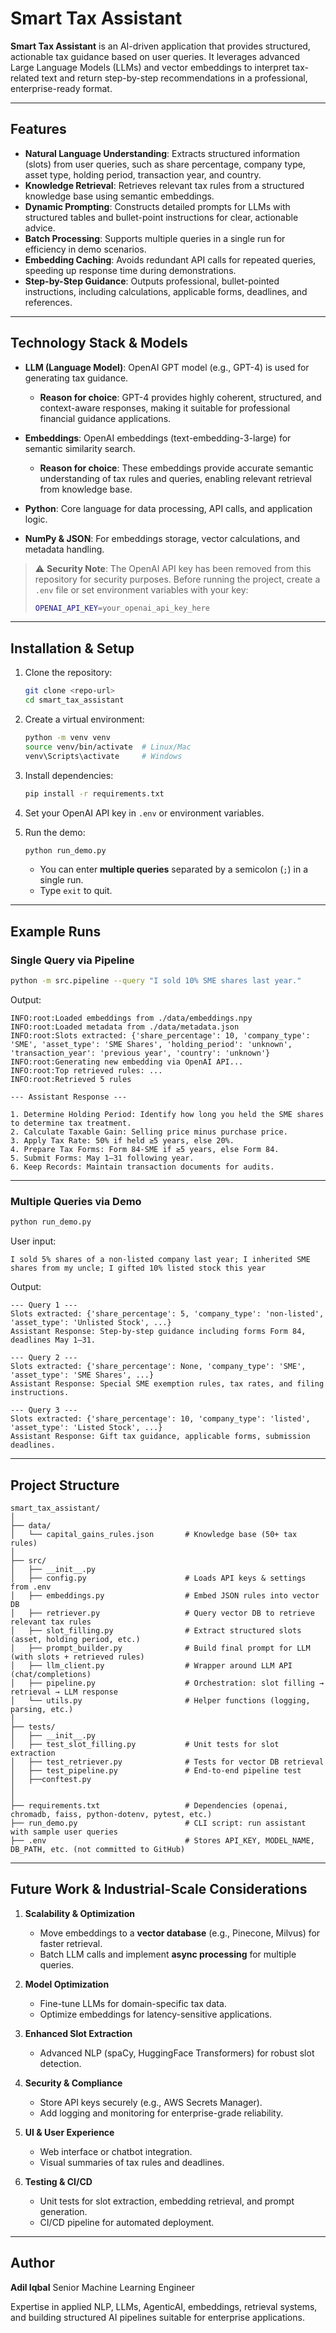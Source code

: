 # Smart Tax Assistant

**Smart Tax Assistant** is an AI-driven application that provides structured, actionable tax guidance based on user queries. It leverages advanced Large Language Models (LLMs) and vector embeddings to interpret tax-related text and return step-by-step recommendations in a professional, enterprise-ready format.

---

## Features

* **Natural Language Understanding**: Extracts structured information (slots) from user queries, such as share percentage, company type, asset type, holding period, transaction year, and country.
* **Knowledge Retrieval**: Retrieves relevant tax rules from a structured knowledge base using semantic embeddings.
* **Dynamic Prompting**: Constructs detailed prompts for LLMs with structured tables and bullet-point instructions for clear, actionable advice.
* **Batch Processing**: Supports multiple queries in a single run for efficiency in demo scenarios.
* **Embedding Caching**: Avoids redundant API calls for repeated queries, speeding up response time during demonstrations.
* **Step-by-Step Guidance**: Outputs professional, bullet-pointed instructions, including calculations, applicable forms, deadlines, and references.

---

## Technology Stack & Models

* **LLM (Language Model)**: OpenAI GPT model (e.g., GPT-4) is used for generating tax guidance.

  * **Reason for choice**: GPT-4 provides highly coherent, structured, and context-aware responses, making it suitable for professional financial guidance applications.
* **Embeddings**: OpenAI embeddings (text-embedding-3-large) for semantic similarity search.

  * **Reason for choice**: These embeddings provide accurate semantic understanding of tax rules and queries, enabling relevant retrieval from knowledge base.
* **Python**: Core language for data processing, API calls, and application logic.
* **NumPy & JSON**: For embeddings storage, vector calculations, and metadata handling.

> ⚠️ **Security Note**: The OpenAI API key has been removed from this repository for security purposes.
> Before running the project, create a `.env` file or set environment variables with your key:
>
> ```bash
> OPENAI_API_KEY=your_openai_api_key_here
> ```

---

## Installation & Setup

1. Clone the repository:

   ```bash
   git clone <repo-url>
   cd smart_tax_assistant
   ```

2. Create a virtual environment:

   ```bash
   python -m venv venv
   source venv/bin/activate  # Linux/Mac
   venv\Scripts\activate     # Windows
   ```

3. Install dependencies:

   ```bash
   pip install -r requirements.txt
   ```

4. Set your OpenAI API key in `.env` or environment variables.

5. Run the demo:

   ```bash
   python run_demo.py
   ```

   * You can enter **multiple queries** separated by a semicolon (`;`) in a single run.
   * Type `exit` to quit.

---

## Example Runs

### Single Query via Pipeline

```bash
python -m src.pipeline --query "I sold 10% SME shares last year."
```

Output:

```
INFO:root:Loaded embeddings from ./data/embeddings.npy
INFO:root:Loaded metadata from ./data/metadata.json
INFO:root:Slots extracted: {'share_percentage': 10, 'company_type': 'SME', 'asset_type': 'SME Shares', 'holding_period': 'unknown', 'transaction_year': 'previous year', 'country': 'unknown'}
INFO:root:Generating new embedding via OpenAI API...
INFO:root:Top retrieved rules: ...
INFO:root:Retrieved 5 rules

--- Assistant Response ---

1. Determine Holding Period: Identify how long you held the SME shares to determine tax treatment.
2. Calculate Taxable Gain: Selling price minus purchase price.
3. Apply Tax Rate: 50% if held ≥5 years, else 20%.
4. Prepare Tax Forms: Form 84-SME if ≥5 years, else Form 84.
5. Submit Forms: May 1–31 following year.
6. Keep Records: Maintain transaction documents for audits.
```

---

### Multiple Queries via Demo

```bash
python run_demo.py
```

User input:

```
I sold 5% shares of a non-listed company last year; I inherited SME shares from my uncle; I gifted 10% listed stock this year
```

Output:

```
--- Query 1 ---
Slots extracted: {'share_percentage': 5, 'company_type': 'non-listed', 'asset_type': 'Unlisted Stock', ...}
Assistant Response: Step-by-step guidance including forms Form 84, deadlines May 1–31.

--- Query 2 ---
Slots extracted: {'share_percentage': None, 'company_type': 'SME', 'asset_type': 'SME Shares', ...}
Assistant Response: Special SME exemption rules, tax rates, and filing instructions.

--- Query 3 ---
Slots extracted: {'share_percentage': 10, 'company_type': 'listed', 'asset_type': 'Listed Stock', ...}
Assistant Response: Gift tax guidance, applicable forms, submission deadlines.
```

---

## Project Structure

```
smart_tax_assistant/
│
├── data/
│   └── capital_gains_rules.json       # Knowledge base (50+ tax rules)
│
├── src/
│   ├── __init__.py
│   ├── config.py                      # Loads API keys & settings from .env
│   ├── embeddings.py                  # Embed JSON rules into vector DB
│   ├── retriever.py                   # Query vector DB to retrieve relevant tax rules
│   ├── slot_filling.py                # Extract structured slots (asset, holding period, etc.)
│   ├── prompt_builder.py              # Build final prompt for LLM (with slots + retrieved rules)
│   ├── llm_client.py                  # Wrapper around LLM API (chat/completions)
│   ├── pipeline.py                    # Orchestration: slot filling → retrieval → LLM response
│   └── utils.py                       # Helper functions (logging, parsing, etc.)
│
├── tests/
│   ├── __init__.py
│   ├── test_slot_filling.py           # Unit tests for slot extraction
│   ├── test_retriever.py              # Tests for vector DB retrieval
│   ├── test_pipeline.py               # End-to-end pipeline test
│   ├──conftest.py               
│
│
├── requirements.txt                   # Dependencies (openai, chromadb, faiss, python-dotenv, pytest, etc.)
├── run_demo.py                        # CLI script: run assistant with sample user queries
├── .env                               # Stores API_KEY, MODEL_NAME, DB_PATH, etc. (not committed to GitHub)

```

---

## Future Work & Industrial-Scale Considerations

1. **Scalability & Optimization**

   * Move embeddings to a **vector database** (e.g., Pinecone, Milvus) for faster retrieval.
   * Batch LLM calls and implement **async processing** for multiple queries.

2. **Model Optimization**

   * Fine-tune LLMs for domain-specific tax data.
   * Optimize embeddings for latency-sensitive applications.

3. **Enhanced Slot Extraction**

   * Advanced NLP (spaCy, HuggingFace Transformers) for robust slot detection.

4. **Security & Compliance**

   * Store API keys securely (e.g., AWS Secrets Manager).
   * Add logging and monitoring for enterprise-grade reliability.

5. **UI & User Experience**

   * Web interface or chatbot integration.
   * Visual summaries of tax rules and deadlines.

6. **Testing & CI/CD**

   * Unit tests for slot extraction, embedding retrieval, and prompt generation.
   * CI/CD pipeline for automated deployment.

---

## Author

**Adil Iqbal**
Senior Machine Learning Engineer

Expertise in applied NLP, LLMs, AgenticAI, embeddings, retrieval systems, and building structured AI pipelines suitable for enterprise applications.
